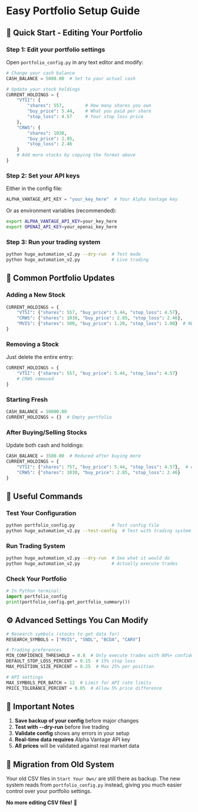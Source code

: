 # Easy Portfolio Setup Guide

## 🎯 **Quick Start - Editing Your Portfolio**

### **Step 1: Edit your portfolio settings**
Open `portfolio_config.py` in any text editor and modify:

```python
# Change your cash balance
CASH_BALANCE = 5000.00  # Set to your actual cash

# Update your stock holdings
CURRENT_HOLDINGS = {
    "VTSI": {
        "shares": 557,        # How many shares you own
        "buy_price": 5.44,    # What you paid per share
        "stop_loss": 4.57     # Your stop loss price
    },
    "CRWS": {
        "shares": 1030,
        "buy_price": 2.85,
        "stop_loss": 2.46
    }
    # Add more stocks by copying the format above
}
```

### **Step 2: Set your API keys**
Either in the config file:
```python
ALPHA_VANTAGE_API_KEY = "your_key_here"  # Your Alpha Vantage key
```

Or as environment variables (recommended):
```bash
export ALPHA_VANTAGE_API_KEY=your_key_here
export OPENAI_API_KEY=your_openai_key_here
```

### **Step 3: Run your trading system**
```bash
python hugo_automation_v2.py --dry-run  # Test mode
python hugo_automation_v2.py            # Live trading
```

## 📝 **Common Portfolio Updates**

### **Adding a New Stock**
```python
CURRENT_HOLDINGS = {
    "VTSI": {"shares": 557, "buy_price": 5.44, "stop_loss": 4.57},
    "CRWS": {"shares": 1030, "buy_price": 2.85, "stop_loss": 2.46},
    "MVIS": {"shares": 500, "buy_price": 1.20, "stop_loss": 1.00}  # NEW
}
```

### **Removing a Stock**
Just delete the entire entry:
```python
CURRENT_HOLDINGS = {
    "VTSI": {"shares": 557, "buy_price": 5.44, "stop_loss": 4.57}
    # CRWS removed
}
```

### **Starting Fresh**
```python
CASH_BALANCE = 10000.00
CURRENT_HOLDINGS = {}  # Empty portfolio
```

### **After Buying/Selling Stocks**
Update both cash and holdings:
```python
CASH_BALANCE = 3500.00  # Reduced after buying more
CURRENT_HOLDINGS = {
    "VTSI": {"shares": 757, "buy_price": 5.44, "stop_loss": 4.57},  # Added 200 shares
    "CRWS": {"shares": 1030, "buy_price": 2.85, "stop_loss": 2.46}
}
```

## 🔧 **Useful Commands**

### **Test Your Configuration**
```bash
python portfolio_config.py              # Test config file
python hugo_automation_v2.py --test-config  # Test with trading system
```

### **Run Trading System**
```bash
python hugo_automation_v2.py --dry-run  # See what it would do
python hugo_automation_v2.py            # Actually execute trades
```

### **Check Your Portfolio**
```python
# In Python terminal:
import portfolio_config
print(portfolio_config.get_portfolio_summary())
```

## ⚙️ **Advanced Settings You Can Modify**

```python
# Research symbols (stocks to get data for)
RESEARCH_SYMBOLS = ["MVIS", "SNDL", "BCDA", "CARV"]

# Trading preferences
MIN_CONFIDENCE_THRESHOLD = 0.8  # Only execute trades with 80%+ confidence
DEFAULT_STOP_LOSS_PERCENT = 0.15  # 15% stop loss
MAX_POSITION_SIZE_PERCENT = 0.25  # Max 25% per position

# API settings
MAX_SYMBOLS_PER_BATCH = 12  # Limit for API rate limits
PRICE_TOLERANCE_PERCENT = 0.05  # Allow 5% price difference
```

## 🚨 **Important Notes**

1. **Save backup of your config** before major changes
2. **Test with --dry-run** before live trading
3. **Validate config** shows any errors in your setup
4. **Real-time data requires** Alpha Vantage API key
5. **All prices** will be validated against real market data

## 🔄 **Migration from Old System**

Your old CSV files in `Start Your Own/` are still there as backup. The new system reads from `portfolio_config.py` instead, giving you much easier control over your portfolio settings.

**No more editing CSV files!** 🎉
